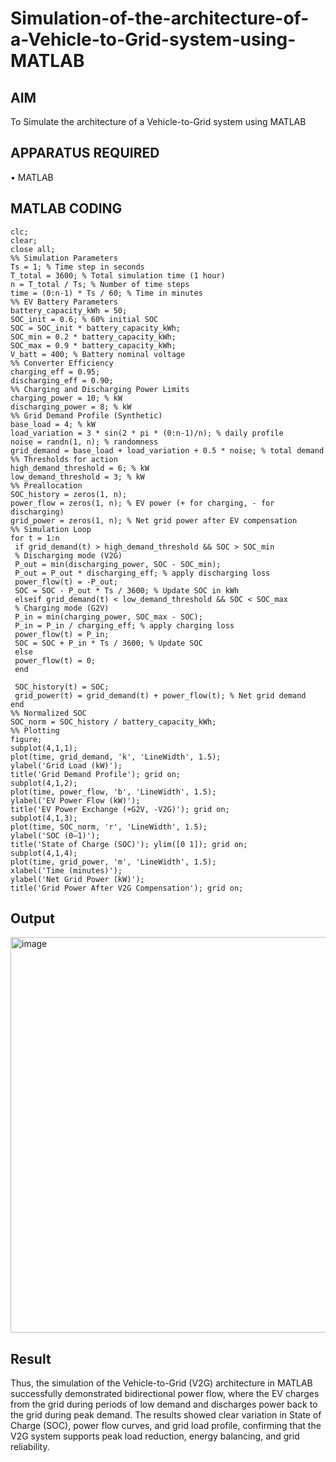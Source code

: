 # Simulation-of-the-architecture-of-a-Vehicle-to-Grid-system-using-MATLAB
## AIM
To Simulate the architecture of a Vehicle-to-Grid system using MATLAB 

## APPARATUS REQUIRED
•	MATLAB

## MATLAB CODING
```
clc;
clear;
close all;
%% Simulation Parameters
Ts = 1; % Time step in seconds
T_total = 3600; % Total simulation time (1 hour)
n = T_total / Ts; % Number of time steps
time = (0:n-1) * Ts / 60; % Time in minutes
%% EV Battery Parameters
battery_capacity_kWh = 50;
SOC_init = 0.6; % 60% initial SOC
SOC = SOC_init * battery_capacity_kWh;
SOC_min = 0.2 * battery_capacity_kWh;
SOC_max = 0.9 * battery_capacity_kWh;
V_batt = 400; % Battery nominal voltage
%% Converter Efficiency
charging_eff = 0.95;
discharging_eff = 0.90;
%% Charging and Discharging Power Limits
charging_power = 10; % kW
discharging_power = 8; % kW
%% Grid Demand Profile (Synthetic)
base_load = 4; % kW
load_variation = 3 * sin(2 * pi * (0:n-1)/n); % daily profile
noise = randn(1, n); % randomness
grid_demand = base_load + load_variation + 0.5 * noise; % total demand
%% Thresholds for action
high_demand_threshold = 6; % kW
low_demand_threshold = 3; % kW
%% Preallocation
SOC_history = zeros(1, n);
power_flow = zeros(1, n); % EV power (+ for charging, - for discharging)
grid_power = zeros(1, n); % Net grid power after EV compensation
%% Simulation Loop
for t = 1:n
 if grid_demand(t) > high_demand_threshold && SOC > SOC_min
 % Discharging mode (V2G)
 P_out = min(discharging_power, SOC - SOC_min);
 P_out = P_out * discharging_eff; % apply discharging loss
 power_flow(t) = -P_out;
 SOC = SOC - P_out * Ts / 3600; % Update SOC in kWh
 elseif grid_demand(t) < low_demand_threshold && SOC < SOC_max
 % Charging mode (G2V)
 P_in = min(charging_power, SOC_max - SOC);
 P_in = P_in / charging_eff; % apply charging loss
 power_flow(t) = P_in;
 SOC = SOC + P_in * Ts / 3600; % Update SOC
 else
 power_flow(t) = 0;
 end

 SOC_history(t) = SOC;
 grid_power(t) = grid_demand(t) + power_flow(t); % Net grid demand
end
%% Normalized SOC
SOC_norm = SOC_history / battery_capacity_kWh;
%% Plotting
figure;
subplot(4,1,1);
plot(time, grid_demand, 'k', 'LineWidth', 1.5);
ylabel('Grid Load (kW)');
title('Grid Demand Profile'); grid on;
subplot(4,1,2);
plot(time, power_flow, 'b', 'LineWidth', 1.5);
ylabel('EV Power Flow (kW)');
title('EV Power Exchange (+G2V, -V2G)'); grid on;
subplot(4,1,3);
plot(time, SOC_norm, 'r', 'LineWidth', 1.5);
ylabel('SOC (0–1)');
title('State of Charge (SOC)'); ylim([0 1]); grid on;
subplot(4,1,4);
plot(time, grid_power, 'm', 'LineWidth', 1.5);
xlabel('Time (minutes)');
ylabel('Net Grid Power (kW)');
title('Grid Power After V2G Compensation'); grid on;
```

## Output
<img width="711" height="633" alt="image" src="https://github.com/user-attachments/assets/1e6c0c54-1ba0-454a-b3b0-1c2e38fafc45" />

## Result
Thus, the simulation of the Vehicle-to-Grid (V2G) architecture in MATLAB successfully demonstrated bidirectional power flow, where the EV charges from the grid during periods of low demand and discharges power back to the grid during peak demand. The results showed clear variation in State of Charge (SOC), power flow curves, and grid load profile, confirming that the V2G system supports peak load reduction, energy balancing, and grid reliability.
